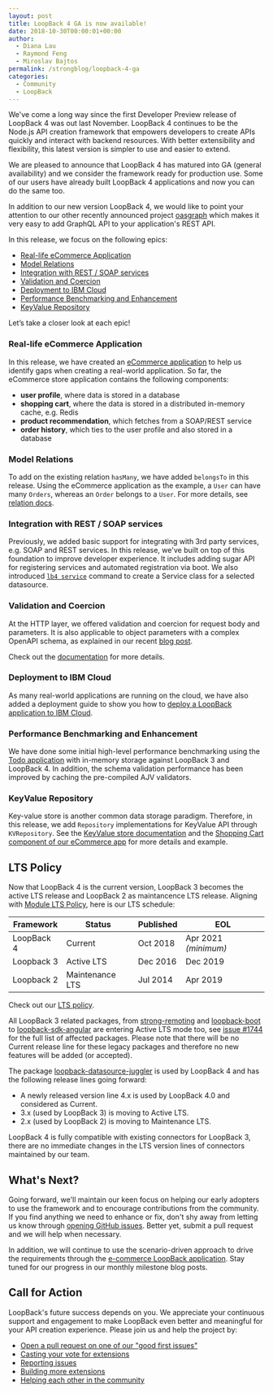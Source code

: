 ```yaml
---
layout: post
title: LoopBack 4 GA is now available!
date: 2018-10-30T00:00:01+00:00
author: 
  - Diana Lau
  - Raymond Feng
  - Miroslav Bajtos
permalink: /strongblog/loopback-4-ga
categories:
  - Community
  - LoopBack
---
```


We've come a long way since the first Developer Preview release of LoopBack 4 was out last November. LoopBack 4 continues to be the Node.js API creation framework that empowers developers to create APIs quickly and interact with backend resources. With better extensibility and flexibility, this latest version is simpler to use and easier to extend. 

We are pleased to announce that LoopBack 4 has matured into GA (general availability) and we consider the framework ready for production use. Some of our users have already built LoopBack 4 applications and now you can do the same too.

In addition to our new version LoopBack 4, we would like to point your attention to our other recently announced project [oasgraph](http://v4.loopback.io/oasgraph.html) which makes it very easy to add GraphQL API to your application's REST API.

<!--more-->

In this release, we focus on the following epics:
- [Real-life eCommerce Application](#real-life-ecommerce-application)
- [Model Relations](#model-relations)
- [Integration with REST / SOAP services](#integration-with-rest--soap-services)
- [Validation and Coercion](#validation-and-coercion)
- [Deployment to IBM Cloud](#deployment-to-ibm-cloud)
- [Performance Benchmarking and Enhancement](#performance-benchmarking-and-enhancement)
- [KeyValue Repository](#keyvalue-repository)

Let’s take a closer look at each epic!

### Real-life eCommerce Application
In this release, we have created an [eCommerce application](https://github.com/strongloop/loopback4-example-shopping) to help us identify gaps when creating a real-world application. So far, the eCommerce store application contains the following components:
- **user profile**, where data is stored in a database
- **shopping cart**, where the data is stored in a distributed in-memory cache, e.g. Redis
- **product recommendation**, which fetches from a SOAP/REST service
- **order history**, which ties to the user profile and also stored in a database

### Model Relations
To add on the existing relation `hasMany`, we have added `belongsTo` in this release. Using the eCommerce application as the example, a `User` can have many `Orders`, whereas an `Order` belongs to a `User`. For more details, see [relation docs](fixme).

### Integration with REST / SOAP services
Previously, we added basic support for integrating with 3rd party services, e.g. SOAP and REST services. In this release, we've built on top of this foundation to improve developer experience. It includes adding sugar API for registering services and automated registration via boot. We also introduced [`lb4 service`](https://loopback.io/doc/en/lb4/Service-generator.html) command to create a Service class for a selected datasource.

### Validation and Coercion
At the HTTP layer, we offered validation and coercion for request body and parameters. It is also applicable to object parameters with a complex OpenAPI schema, as explained in our recent [blog post](https://strongloop.com/strongblog/fundamental-validations-for-http-requests/).

Check out the [documentation](https://loopback.io/doc/en/lb4/Parsing-requests.html) for more details. 

### Deployment to IBM Cloud
As many real-world applications are running on the cloud, we have also added a deployment guide to show you how to [deploy a LoopBack application to IBM Cloud](https://loopback.io/doc/en/lb4/Deploying-to-IBM-Cloud.html).

### Performance Benchmarking and Enhancement
We have done some initial high-level performance benchmarking using the [Todo application](https://loopback.io/doc/en/lb4/todo-tutorial.html) with in-memory storage against LoopBack 3 and LoopBack 4. In addition, the schema validation performance has been improved by caching the pre-compiled AJV validators.

### KeyValue Repository
Key-value store is another common data storage paradigm. Therefore, in this release, we add `Repository` implementations for KeyValue API through `KVRepository`. See the [KeyValue store documentation](https://loopback.io/doc/en/lb4/Repositories.html) and the [Shopping Cart component of our eCommerce app](https://github.com/strongloop/loopback4-example-shopping) for more details and example. 


## LTS Policy
Now that LoopBack 4 is the current version, LoopBack 3 becomes the active LTS release and LoopBack 2 as maintancence LTS release. Aligning with [Module LTS Policy](https://developer.ibm.com/node/2018/07/24/module-lts/), here is our LTS schedule: 


Framework | Status | Published | EOL 
-- | -- | -- | -- 
LoopBack 4 | Current | Oct 2018 | Apr 2021 _(minimum)_
Loopback 3 | Active LTS | Dec 2016 | Dec 2019 
Loopback 2 | Maintenance LTS | Jul 2014 | Apr 2019 

Check out our [LTS policy](https://loopback.io/doc/en/contrib/Long-term-support.html).

All LoopBack 3 related packages, from [strong-remoting](https://github.com/strongloop/strong-remoting) and [loopback-boot](https://github.com/strongloop/loopback-boot) to [loopback-sdk-angular](https://github.com/strongloop/loopback-sdk-angular) are entering Active LTS mode too, see [issue #1744](https://github.com/strongloop/loopback-next/issues/1744) for the full list of affected packages. Please note that there will be no Current release line for these legacy packages and therefore no new features will be added (or accepted).
 
The package [loopback-datasource-juggler](https://github.com/strongloop/loopback-datasource-juggler) is used by LoopBack 4 and has the following release lines going forward:
- A newly released version line 4.x is used by LoopBack 4.0 and considered as Current.
- 3.x (used by LoopBack 3) is moving to Active LTS.
- 2.x (used by LoopBack 2) is moving to Maintenance LTS.

LoopBack 4 is fully compatible with existing connectors for LoopBack 3, there are no immediate changes in the LTS version lines of connectors maintained by our team.

## What's Next?

Going forward, we'll maintain our keen focus on helping our early adopters to use the framework and to encourage contributions from the community. If you find anything we need to enhance or fix, don't shy away from letting us know through [opening GitHub issues](https://github.com/strongloop/loopback-next/issues). Better yet, submit a pull request and we will help when necessary.

In addition, we will continue to use the scenario-driven approach to drive the requirements through the [e-commerce LoopBack application](https://github.com/strongloop/loopback4-example-shopping). Stay tuned for our progress in our monthly milestone blog posts.

## Call for Action

LoopBack's future success depends on you. We appreciate your continuous support and engagement to make LoopBack even better and meaningful for your API creation experience. Please join us and help the project by:

- [Open a pull request on one of our "good first issues"](https://github.com/strongloop/loopback-next/labels/good%20first%20issue)
- [Casting your vote for extensions](https://github.com/strongloop/loopback-next/issues/512)
- [Reporting issues](https://github.com/strongloop/loopback-next/issues)
- [Building more extensions](https://github.com/strongloop/loopback-next/issues/647)
- [Helping each other in the community](https://groups.google.com/forum/#!forum/loopbackjs)
